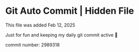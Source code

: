 # Git Auto Commit | Hidden File

This file was added Feb 12, 2025

Just for fun and keeping my daily git commit active 🤪

commit number: 2989318
